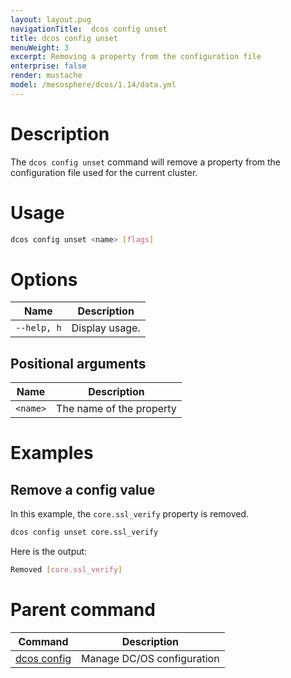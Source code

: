 ```yaml
---
layout: layout.pug
navigationTitle:  dcos config unset
title: dcos config unset
menuWeight: 3
excerpt: Removing a property from the configuration file
enterprise: false
render: mustache
model: /mesosphere/dcos/1.14/data.yml
---
```



# Description
The `dcos config unset` command will remove a property from the configuration file used for the current cluster.

# Usage

```bash
dcos config unset <name> [flags]
```
# Options

| Name |  Description |
|---------|-------------|
| `--help, h`   |   Display usage. |



## Positional arguments

| Name |  Description |
|---------|-------------|
| `<name>`   |  The name of the property |



# Examples

## Remove a config value

In this example, the `core.ssl_verify` property is removed.

```bash
dcos config unset core.ssl_verify
```

Here is the output:

```bash
Removed [core.ssl_verify]
```
# Parent command

| Command | Description |
|---------|-------------|
| [dcos config](/mesosphere/dcos/1.14/cli/command-reference/dcos-config/) |  Manage DC/OS configuration |
